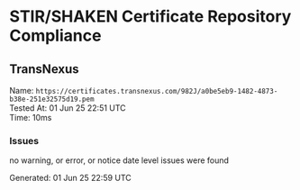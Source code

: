# STIR/SHAKEN Certificate Repository Compliance

## TransNexus

Name: `https://certificates.transnexus.com/982J/a0be5eb9-1482-4873-b38e-251e32575d19.pem`\
Tested At: 01 Jun 25 22:51 UTC\
Time: 10ms

### Issues

no warning, or error, or notice date level issues were found

Generated: 01 Jun 25 22:59 UTC